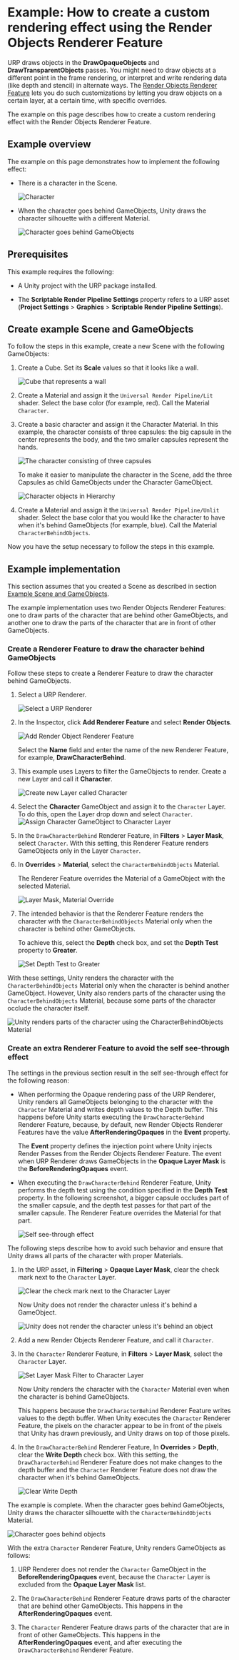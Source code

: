 # Example: How to create a custom rendering effect using the Render Objects Renderer Feature

URP draws objects in the **DrawOpaqueObjects** and **DrawTransparentObjects** passes. You might need to draw objects at a different point in the frame rendering, or interpret and write rendering data (like depth and stencil) in alternate ways. The [Render Objects Renderer Feature](renderer-feature-render-objects.md) lets you do such customizations by letting you draw objects on a certain layer, at a certain time, with specific overrides.

The example on this page describes how to create a custom rendering effect with the Render Objects Renderer Feature.

## Example overview

The example on this page demonstrates how to implement the following effect:

* There is a character in the Scene.

    ![Character](../Images/how-to-render-objects/character.png)

* When the character goes behind GameObjects, Unity draws the character silhouette with a different Material.

    ![Character goes behind GameObjects](../Images/how-to-render-objects/character-goes-behind-object.gif)

## Prerequisites

This example requires the following:

* A Unity project with the URP package installed.

* The **Scriptable Render Pipeline Settings** property refers to a URP asset (**Project Settings** > **Graphics** > **Scriptable Render Pipeline Settings**).

## Create example Scene and GameObjects<a name="example-objects"></a>

To follow the steps in this example, create a new Scene with the following GameObjects:

1. Create a Cube. Set its **Scale** values so that it looks like a wall.

    ![Cube that represents a wall](../Images/how-to-render-objects/rendobj-cube-wall.png)

2. Create a Material and assign it the `Universal Render Pipeline/Lit` shader. Select the base color (for example, red). Call the Material `Character`.

3. Create a basic character and assign it the Character Material. In this example, the character consists of three capsules: the big capsule in the center represents the body, and the two smaller capsules represent the hands.

    ![The character consisting of three capsules](../Images/how-to-render-objects/character-views-side-top-persp.png)

    To make it easier to manipulate the character in the Scene, add the three Capsules as child GameObjects under the Character GameObject.

    ![Character objects in Hierarchy](../Images/how-to-render-objects/character-in-hierarchy.png)

4. Create a Material and assign it the `Universal Render Pipeline/Unlit` shader. Select the base color that you would like the character to have when it's behind GameObjects (for example, blue). Call the Material `CharacterBehindObjects`.

Now you have the setup necessary to follow the steps in this example.

## Example implementation

This section assumes that you created a Scene as described in section [Example Scene and GameObjects](#example-objects).

The example implementation uses two Render Objects Renderer Features: one to draw parts of the character that are behind other GameObjects, and another one to draw the parts of the character that are in front of other GameObjects.

### Create a Renderer Feature to draw the character behind GameObjects

Follow these steps to create a Renderer Feature to draw the character behind GameObjects.

1. Select a URP Renderer.

    ![Select a URP Renderer](../Images/how-to-render-objects/rendobj-select-urp-renderer.png)

2. In the Inspector, click **Add Renderer Feature** and select **Render Objects**.

    ![Add Render Object Renderer Feature](../Images/how-to-render-objects/rendobj-add-rend-obj.png)

    Select the **Name** field and enter the name of the new Renderer Feature, for example, **DrawCharacterBehind**.

3. This example uses Layers to filter the GameObjects to render. Create a new Layer and call it **Character**.

    ![Create new Layer called Character](../Images/how-to-render-objects/rendobj-new-layer-character.png)

4. Select the **Character** GameObject and assign it to the `Character` Layer. To do this, open the Layer drop down and select `Character`.
    ![Assign Character GameObject to Character Layer](../Images/how-to-render-objects/rendobj-assign-character-gameobject-layer.png)

5. In the `DrawCharacterBehind` Renderer Feature, in **Filters** > **Layer Mask**, select `Character`. With this setting, this Renderer Feature renders GameObjects only in the Layer `Character`.

6. In **Overrides** > **Material**, select the `CharacterBehindObjects` Material.

    The Renderer Feature overrides the Material of a GameObject with the selected Material.

    ![Layer Mask, Material Override](../Images/how-to-render-objects/rendobj-change-layer-override-material.png)

7. The intended behavior is that the Renderer Feature renders the character with the `CharacterBehindObjects` Material only when the character is behind other GameObjects.

    To achieve this, select the **Depth** check box, and set the **Depth Test** property to **Greater**.

    ![Set Depth Test to Greater](../Images/how-to-render-objects/rendobj-depth-greater.png)

With these settings, Unity renders the character with the `CharacterBehindObjects` Material only when the character is behind another GameObject. However, Unity also renders parts of the character using the `CharacterBehindObjects` Material, because some parts of the character occlude the character itself.

![Unity renders parts of the character using the `CharacterBehindObjects` Material](../Images/how-to-render-objects/character-depth-test-greater.gif)

### Create an extra Renderer Feature to avoid the self see-through effect

The settings in the previous section result in the self see-through effect for the following reason:

* When performing the Opaque rendering pass of the URP Renderer, Unity renders all GameObjects belonging to the character with the `Character` Material and writes depth values to the Depth buffer. This happens before Unity starts executing the `DrawCharacterBehind` Renderer Feature, because, by default, new Render Objects Renderer Features have the value **AfterRenderingOpaques** in the **Event** property.

    The **Event** property defines the injection point where Unity injects Render Passes from the Render Objects Renderer Feature. The event when URP Renderer draws GameObjects in the **Opaque Layer Mask** is the **BeforeRenderingOpaques** event.

* When executing the `DrawCharacterBehind` Renderer Feature, Unity performs the depth test using the condition specified in the **Depth Test** property. In the following screenshot, a bigger capsule occludes part of the smaller capsule, and the depth test passes for that part of the smaller capsule. The Renderer Feature overrides the Material for that part.

    ![Self see-through effect](../Images/how-to-render-objects/rendobj-depth-greater-see-through.png)

The following steps describe how to avoid such behavior and ensure that Unity draws all parts of the character with proper Materials.

1. In the URP asset, in **Filtering** > **Opaque Layer Mask**, clear the check mark next to the `Character` Layer.

    ![Clear the check mark next to the `Character` Layer](../Images/how-to-render-objects/rendobj-in-urp-asset-clear-character.png)

    Now Unity does not render the character unless it's behind a GameObject.

    ![Unity does not render the character unless it's behind an object](../Images/how-to-render-objects/rendobj-character-only-behind.png)

2. Add a new Render Objects Renderer Feature, and call it `Character`.

3. In the `Character` Renderer Feature, in **Filters** > **Layer Mask**, select the `Character` Layer.

    ![Set Layer Mask Filter to Character Layer](../Images/how-to-render-objects/rendobj-render-objects-character.png)

    Now Unity renders the character with the `Character` Material even when the character is behind GameObjects.

    This happens because the `DrawCharacterBehind` Renderer Feature writes values to the depth buffer. When Unity executes the `Character` Renderer Feature, the pixels on the character appear to be in front of the pixels that Unity has drawn previously, and Unity draws on top of those pixels.

4. In the `DrawCharacterBehind` Renderer Feature, In **Overrides** > **Depth**, clear the **Write Depth** check box. With this setting, the `DrawCharacterBehind` Renderer Feature does not make changes to the depth buffer and the `Character` Renderer Feature does not draw the character when it's behind GameObjects.

    ![Clear Write Depth](../Images/how-to-render-objects/rendobj-render-objects-no-write-depth.png)

The example is complete. When the character goes behind GameObjects, Unity draws the character silhouette with the `CharacterBehindObjects` Material.

![Character goes behind objects](../Images/how-to-render-objects/character-goes-behind-object.gif)

With the extra `Character` Renderer Feature, Unity renders GameObjects as follows:

1. URP Renderer does not render the `Character` GameObject in the **BeforeRenderingOpaques** event, because the `Character` Layer is excluded from the **Opaque Layer Mask** list.

2. The `DrawCharacterBehind` Renderer Feature draws parts of the character that are behind other GameObjects. This happens in the **AfterRenderingOpaques** event.

3. The `Character` Renderer Feature draws parts of the character that are in front of other GameObjects. This happens in the **AfterRenderingOpaques** event, and after executing the `DrawCharacterBehind` Renderer Feature.
